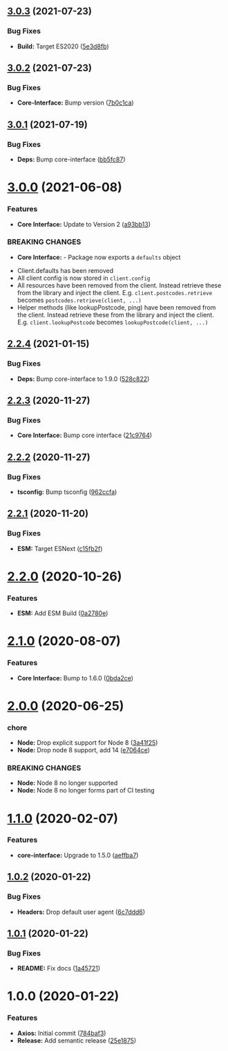## [3.0.3](https://github.com/ideal-postcodes/core-axios/compare/3.0.2...3.0.3) (2021-07-23)


### Bug Fixes

* **Build:** Target ES2020 ([5e3d8fb](https://github.com/ideal-postcodes/core-axios/commit/5e3d8fb))

## [3.0.2](https://github.com/ideal-postcodes/core-axios/compare/3.0.1...3.0.2) (2021-07-23)


### Bug Fixes

* **Core-Interface:** Bump version ([7b0c1ca](https://github.com/ideal-postcodes/core-axios/commit/7b0c1ca))

## [3.0.1](https://github.com/ideal-postcodes/core-axios/compare/3.0.0...3.0.1) (2021-07-19)


### Bug Fixes

* **Deps:** Bump core-interface ([bb5fc87](https://github.com/ideal-postcodes/core-axios/commit/bb5fc87))

# [3.0.0](https://github.com/ideal-postcodes/core-axios/compare/2.2.4...3.0.0) (2021-06-08)


### Features

* **Core Interface:** Update to Version 2 ([a93bb13](https://github.com/ideal-postcodes/core-axios/commit/a93bb13))


### BREAKING CHANGES

* **Core Interface:** - Package now exports a `defaults` object
- Client.defaults has been removed
- All client config is now stored in `client.config`
- All resources have been removed from the client. Instead retrieve
these from the library and inject the client. E.g.
`client.postcodes.retrieve` becomes `postcodes.retrieve(client, ...)`
- Helper methods (like lookupPostcode, ping) have been removed from the client.
Instead retrieve these from the library and inject the client. E.g.
`client.lookupPostcode` becomes `lookupPostcode(client, ...)`

## [2.2.4](https://github.com/ideal-postcodes/core-axios/compare/2.2.3...2.2.4) (2021-01-15)


### Bug Fixes

* **Deps:** Bump core-interface to 1.9.0 ([528c822](https://github.com/ideal-postcodes/core-axios/commit/528c822))

## [2.2.3](https://github.com/ideal-postcodes/core-axios/compare/2.2.2...2.2.3) (2020-11-27)


### Bug Fixes

* **Core Interface:** Bump core interface ([21c9764](https://github.com/ideal-postcodes/core-axios/commit/21c9764))

## [2.2.2](https://github.com/ideal-postcodes/core-axios/compare/2.2.1...2.2.2) (2020-11-27)


### Bug Fixes

* **tsconfig:** Bump tsconfig ([962ccfa](https://github.com/ideal-postcodes/core-axios/commit/962ccfa))

## [2.2.1](https://github.com/ideal-postcodes/core-axios/compare/2.2.0...2.2.1) (2020-11-20)


### Bug Fixes

* **ESM:** Target ESNext ([c15fb2f](https://github.com/ideal-postcodes/core-axios/commit/c15fb2f))

# [2.2.0](https://github.com/ideal-postcodes/core-axios/compare/2.1.0...2.2.0) (2020-10-26)


### Features

* **ESM:** Add ESM Build ([0a2780e](https://github.com/ideal-postcodes/core-axios/commit/0a2780e))

# [2.1.0](https://github.com/ideal-postcodes/core-axios/compare/2.0.0...2.1.0) (2020-08-07)


### Features

* **Core Interface:** Bump to 1.6.0 ([0bda2ce](https://github.com/ideal-postcodes/core-axios/commit/0bda2ce))

# [2.0.0](https://github.com/ideal-postcodes/core-axios/compare/1.1.0...2.0.0) (2020-06-25)


### chore

* **Node:** Drop explicit support for Node 8 ([3a41f25](https://github.com/ideal-postcodes/core-axios/commit/3a41f25))
* **Node:** Drop node 8 support, add 14 ([e7064ce](https://github.com/ideal-postcodes/core-axios/commit/e7064ce))


### BREAKING CHANGES

* **Node:** Node 8 no longer supported
* **Node:** Node 8 no longer forms part of CI testing

# [1.1.0](https://github.com/ideal-postcodes/core-axios/compare/1.0.2...1.1.0) (2020-02-07)


### Features

* **core-interface:** Upgrade to 1.5.0 ([aeffba7](https://github.com/ideal-postcodes/core-axios/commit/aeffba7))

## [1.0.2](https://github.com/ideal-postcodes/core-axios/compare/1.0.1...1.0.2) (2020-01-22)


### Bug Fixes

* **Headers:** Drop default user agent ([6c7ddd6](https://github.com/ideal-postcodes/core-axios/commit/6c7ddd6))

## [1.0.1](https://github.com/ideal-postcodes/core-axios/compare/1.0.0...1.0.1) (2020-01-22)


### Bug Fixes

* **README:** Fix docs ([1a45721](https://github.com/ideal-postcodes/core-axios/commit/1a45721))

# 1.0.0 (2020-01-22)


### Features

* **Axios:** Initial commit ([784baf3](https://github.com/ideal-postcodes/core-axios/commit/784baf3))
* **Release:** Add semantic release ([25e1875](https://github.com/ideal-postcodes/core-axios/commit/25e1875))
